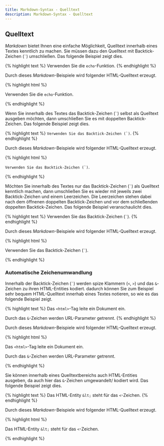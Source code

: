```yaml
---
title: Markdown-Syntax - Quelltext
description: Markdown-Syntax - Quelltext
---
```


## Quelltext

*Markdown* bietet Ihnen eine einfache Möglichkeit, Quelltext innerhalb eines Textes kenntlich zu machen. Sie müssen dazu den Quelltext mit Backtick-Zeichen (`` ` ``) umschließen. Das folgende Beispiel zeigt dies.

{% highlight text %}
Verwenden Sie die `echo`-Funktion.
{% endhighlight %}

Durch dieses *Markdown*-Beispiele wird folgender HTML-Quelltext erzeugt.

{% highlight html %}
<p>Verwenden Sie die <code>echo</code>-Funktion.</p>
{% endhighlight %}

Wenn Sie innerhalb des Textes das Backtick-Zeichen (`` ` ``) selbst als Quelltext ausgeben möchten, dann umschließen Sie es mit doppelten Backtick-Zeichen. Das folgende Beispiel zeigt dies.

{% highlight text %}
``Verwenden Sie das Backtick-Zeichen (`)``.
{% endhighlight %}

Durch dieses *Markdown*-Beispiele wird folgender HTML-Quelltext erzeugt.

{% highlight html %}
<p><code>Verwenden Sie das Backtick-Zeichen (`)</code>.</p>
{% endhighlight %}

Möchten Sie innerhalb des Textes nur das Backtick-Zeichen (`` ` ``) als Quelltext kenntlich machen, dann umschließen Sie es wieder mit jeweils zwei Backtick-Zeichen und einem Leerzeichen. Die Leerzeichen stehen dabei nach dem öffnenen doppelten Backtick-Zeichen und vor dem schließenden doppelten Backtick-Zeichen. Das folgende Beispiel veranschaulicht dies.

{% highlight text %}
Verwenden Sie das Backtick-Zeichen (`` ` ``).
{% endhighlight %}

Durch dieses *Markdown*-Beispiele wird folgender HTML-Quelltext erzeugt.

{% highlight html %}
<p>Verwenden Sie das Backtick-Zeichen (<code>`</code>).</p>
{% endhighlight %}

### Automatische Zeichenumwandlung

Innerhalb der Backtick-Zeichen (`` ` ``) werden spize Klammern (`<`, `>`) und das `&`-Zeichen zu ihren HTML-Entities kodiert. dadurch können Sie zum Beispiel sehr bequem HTML-Quelltext innerhab eines Textes notieren, so wie es das folgende Beispiel zeigt.

{% highlight text %}
Das `<html>`-Tag leite ein Dokument ein.

Durch das `&`-Zeichen werden URL-Parameter getrennt.
{% endhighlight %}

Durch dieses *Markdown*-Beispiele wird folgender HTML-Quelltext erzeugt.

{% highlight html %}
<p>Das <code>&lt;html&gt;</code>-Tag leite ein Dokument ein.</p>
<p>Durch das <code>&amp;</code>-Zeichen werden URL-Parameter getrennt.</p>
{% endhighlight %}

Sie können innerhalb eines Quelltextbereichs auch HTML-Entities ausgeben, da auch hier das `&`-Zeichen umgewandelt/ kodiert wird. Das folgende Beispiel zeigt dies. 

{% highlight text %}
Das HTML-Entity `&lt;` steht für das `<`-Zeichen.
{% endhighlight %}

Durch dieses *Markdown*-Beispiele wird folgender HTML-Quelltext erzeugt.

{% highlight html %}
<p>Das HTML-Entity <code>&amp;lt;</code> steht für das <code>&lt;</code>-Zeichen.</p>
{% endhighlight %}
